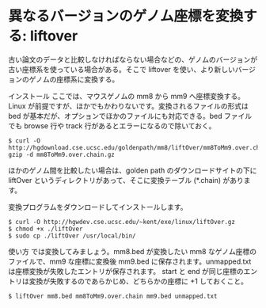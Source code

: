 # 異なるバージョンのゲノム座標を変換する: liftover
古い論文のデータと比較しなければならない場合などの、ゲノムのバージョンが古い座標系を使っている場合がある。そこで liftover を使い、より新しいバージョンのゲノムの座標系に変換する。

インストール
ここでは、マウスゲノムの mm8 から mm9 へ座標変換する。Linux が前提ですが、ほかでもかわりないです。変換されるファイルの形式は bed が基本だが、オプションでほかのファイルにも対応できる。bed ファイルでも browse 行や track 行があるとエラーになるので除いておく。

```
$ curl -O http://hgdownload.cse.ucsc.edu/goldenpath/mm8/liftOver/mm8ToMm9.over.chain.gz
gzip -d mm8ToMm9.over.chain.gz
```

ほかのゲノム間を比較したい場合は、golden path のダウンロードサイトの下に liftOver というディレクトリがあって、そこに変換テーブル (*.chain) があります。

変換プログラムをダウンロードしてインストールします。

```
$ curl -O http://hgwdev.cse.ucsc.edu/~kent/exe/linux/liftOver.gz
$ chmod +x ./liftOver 
$ sudo cp ./liftOver /usr/local/bin/
```

使い方
では変換してみましょう。mm8.bed が変換したい mm8 なゲノム座標のファイルで、mm9 な座標に変換後 mm9.bed に保存されます。unmapped.txt は座標変換が失敗したエントリが保存されます。 start と end が同じ座標のエントリは変換が失敗するのであらかじめ、どちらかの座標に +1 しておくこと。

```
$ liftOver mm8.bed mm8ToMm9.over.chain mm9.bed unmapped.txt
```